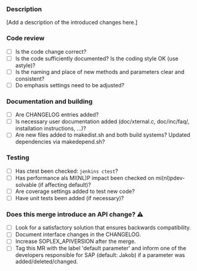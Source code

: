 ### Description

[Add a description of the introduced changes here.]

### Code review

* [ ] Is the code change correct?
* [ ] Is the code sufficiently documented? Is the coding style OK (use astyle)?
* [ ] Is the naming and place of new methods and parameters clear and consistent?
* [ ] Do emphasis settings need to be adjusted?

### Documentation and building

* [ ] Are CHANGELOG entries added?
* [ ] Is necessary user documentation added (doc/xternal.c, doc/inc/faq/, installation instructions, ...)?
* [ ] Are new files added to makedist.sh and both build systems?  Updated dependencies via makedepend.sh?

### Testing

* [ ] Has ctest been checked: `jenkins ctest`?
* [ ] Has performance als MI(NL)P impact been checked on mi(nl)pdev-solvable (if affecting default)?
* [ ] Are coverage settings added to test new code?
* [ ] Have unit tests been added (if necessary)?

### Does this merge introduce an API change? :warning:

* [ ] Look for a satisfactory solution that ensures backwards compatibility.
* [ ] Document interface changes in the CHANGELOG.
* [ ] Increase SOPLEX_APIVERSION after the merge.
* [ ] Tag this MR with the label 'default parameter' and inform one of the developers responsible for SAP (default: Jakob) if a parameter was added/deleted/changed.
